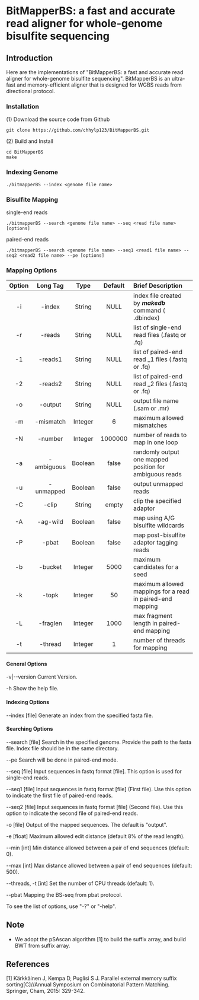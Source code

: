 BitMapperBS: a fast and accurate read aligner for whole-genome bisulfite sequencing
============






Introduction
-------  

Here are the implementations of "BitMapperBS: a fast and accurate read aligner for whole-genome bisulfite sequencing". 
BitMapperBS is an ultra-fast and memory-efficient aligner that is designed for WGBS reads
from directional protocol. 




### Installation ###
(1) Download the source code from Github

    git clone https://github.com/chhylp123/BitMapperBS.git

(2) Build and Install
    
    cd BitMapperBS
    make


### Indexing Genome ###
    
    ./bitmapperBS --index <genome file name>

### Bisulfite Mapping ###

single-end reads

    ./bitmapperBS --search <genome file name> --seq <read file name> [options]

paired-end reads

    ./bitmapperBS --search <genome file name> --seq1 <read1 file name> --seq2 <read2 file name> --pe [options]

### Mapping Options ###



| Option | Long Tag | Type | Default | Brief Description |
| :-------------: |:-------------:|:-----:|:-----:| :-----|
| -i      | -index | String | NULL | index file created by ***makedb*** command ( .dbindex) |
| -r      | -reads | String | NULL | list of single-end read files (.fastq or .fq) |
| -1      | -reads1 | String | NULL | list of paired-end read _1 files (.fastq or .fq) |
| -2      | -reads2 | String | NULL | list of paired-end read _2 files (.fastq or .fq) |
| -o      | -output | String | NULL | output file name (.sam or .mr) |
| -m      | -mismatch | Integer | 6 | maximum allowed mismatches |
| -N      | -number | Integer | 1000000 | number of reads to map in one loop |
| -a      | -ambiguous | Boolean | false | randomly output one mapped position for ambiguous reads |
| -u      | -unmapped | Boolean | false | output unmapped reads |
| -C      | -clip | String | empty | clip the specified adaptor |
| -A      | -ag-wild | Boolean | false | map using A/G bisulfite wildcards |
| -P      | -pbat | Boolean | false | map post-bisulfite adaptor tagging reads |
| -b      | -bucket | Integer | 5000 | maximum candidates for a seed |
| -k      | -topk | Integer | 50 | maximum allowed mappings for a read in paired-end mapping |
| -L      | -fraglen | Integer | 1000 | max fragment length in paired-end mapping |
| -t      | -thread | Integer | 1 | number of threads for mapping |




#### General Options ####

 -v|--version		Current Version.

 -h			Show the help file.



#### Indexing Options ####

 --index [file]		Generate an index from the specified fasta file. 


#### Searching Options ####

 --search [file]	Search in the specified genome. Provide the path to the fasta file. Index file should be in the same directory.


 --pe 			Search will be done in paired-end mode.


 --seq [file]		Input sequences in fastq format [file]. This option is used for single-end reads.


 --seq1 [file]		Input sequences in fastq format [file] (First file). Use this option to indicate the first file of paired-end reads. 


 --seq2 [file]		Input sequences in fastq format [file] (Second file). Use this option to indicate the second file of paired-end reads.  

 -o [file]		Output of the mapped sequences. The default is "output".


 -e [float]		Maximum allowed edit distance (default 8% of the read length).


 --min [int]		Min distance allowed between a pair of end sequences (default: 0).


 --max [int]		Max distance allowed between a pair of end sequences (default: 500).



 --threads, -t [int]	Set the number of CPU threads (default: 1).


 --pbat 		Mapping the BS-seq from pbat protocol.



To see the list of options, use "-?" or "-help".

Note
-------
* We adopt the pSAscan algorithm [1] to build the suffix array, and build BWT from suffix array.


References
-------


[1] Kärkkäinen J, Kempa D, Puglisi S J. Parallel external memory suffix sorting[C]//Annual Symposium on Combinatorial Pattern Matching. Springer, Cham, 2015: 329-342.
